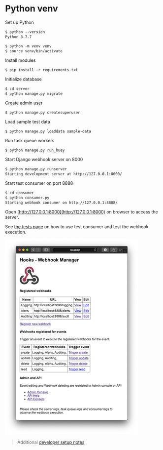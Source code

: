# Python venv

Set up Python

```
$ python --version
Python 3.7.7
```

```
$ python -m venv venv
$ source venv/bin/activate
```

Install modules

```
$ pip install -r requirements.txt
```

Initialize database

```
$ cd server
$ python manage.py migrate
```

Create admin user

```
$ python manage.py createsuperuser
```

Load sample test data 

```
$ python manage.py loaddata sample-data
```

Run task queue workers

```
$ python manage.py run_huey
```

Start Django webhook server on 8000

```
$ python manage.py runserver
Starting development server at http://127.0.0.1:8000/
```

Start test consumer on port 8888

```
$ cd consumer
$ python consumer.py
Starting webhook consumer on http://127.0.0.1:8888/
```

Open [http://127.0.0.1:8000](http://127.0.0.1:8000) on browser to access the server.

See [the tests page](tests.md) on how to use test consumer and test the webhook execution.

![Main web page](screenshots/webhook-app.png)


> Additional [developer setup notes](docs/developer-notes.md)
